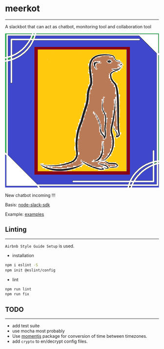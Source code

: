 # meerkot
---
A slackbot that can act as chatbot, monitoring tool and collaboration tool

![meerkot-logo](static/meerkot.png)

New chatbot incoming !!!

Basis: [node-slack-sdk](https://github.com/slackapi/node-slack-sdk)

Example: [examples](https://github.com/slackapi/node-slack-sdk/tree/main/examples)

## Linting
---

`Airbnb Style Guide Setup` is used.

- installation
```bash
npm i eslint -S
npm init @eslint/config
```

- lint
```bash
npm run lint
npm run fix
```

## TODO
---
- add test suite
- use mocha most probably
- Use [momentjs](https://momentjs.com/) package for conversion of time between timezones.
- add `crypto` to en/decrypt config files.
